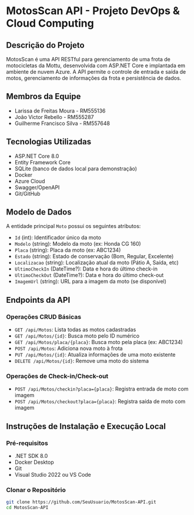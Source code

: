 ﻿# MotosScan API - Projeto DevOps & Cloud Computing

## Descrição do Projeto
MotosScan é uma API RESTful para gerenciamento de uma frota de motocicletas da Mottu, desenvolvida com ASP.NET Core e implantada em ambiente de nuvem Azure. A API permite o controle de entrada e saída de motos, gerenciamento de informações da frota e persistência de dados.

## Membros da Equipe
- Larissa de Freitas Moura - RM555136
- João Victor Rebello - RM555287
- Guilherme Francisco Silva - RM557648

## Tecnologias Utilizadas
- ASP.NET Core 8.0
- Entity Framework Core
- SQLite (banco de dados local para demonstração)
- Docker
- Azure Cloud
- Swagger/OpenAPI
- Git/GitHub

## Modelo de Dados
A entidade principal `Moto` possui os seguintes atributos:
- `Id` (int): Identificador único da moto
- `Modelo` (string): Modelo da moto (ex: Honda CG 160)
- `Placa` (string): Placa da moto (ex: ABC1234)
- `Estado` (string): Estado de conservação (Bom, Regular, Excelente)
- `Localizacao` (string): Localização atual da moto (Pátio A, Saída, etc)
- `UltimoCheckIn` (DateTime?): Data e hora do último check-in
- `UltimoCheckOut` (DateTime?): Data e hora do último check-out
- `ImagemUrl` (string): URL para a imagem da moto (se disponível)

## Endpoints da API

### Operações CRUD Básicas
- `GET /api/Motos`: Lista todas as motos cadastradas
- `GET /api/Motos/{id}`: Busca moto pelo ID numérico
- `GET /api/Motos/placa/{placa}`: Busca moto pela placa (ex: ABC1234)
- `POST /api/Motos`: Adiciona nova moto à frota
- `PUT /api/Motos/{id}`: Atualiza informações de uma moto existente
- `DELETE /api/Motos/{id}`: Remove uma moto do sistema

### Operações de Check-in/Check-out
- `POST /api/Motos/checkin?placa={placa}`: Registra entrada de moto com imagem
- `POST /api/Motos/checkout?placa={placa}`: Registra saída de moto com imagem

## Instruções de Instalação e Execução Local

### Pré-requisitos
- .NET SDK 8.0
- Docker Desktop
- Git
- Visual Studio 2022 ou VS Code

### Clonar o Repositório
```bash
git clone https://github.com/SeuUsuario/MotosScan-API.git
cd MotosScan-API